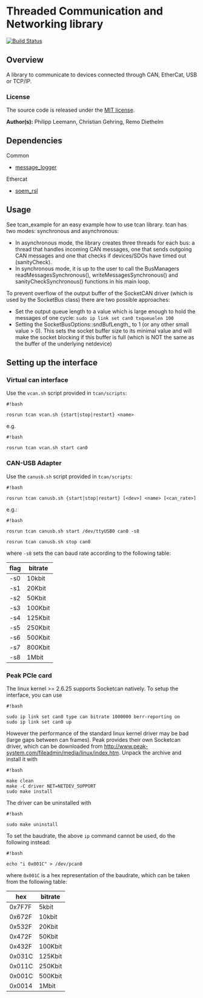 # Threaded Communication and Networking library #

[![Build Status](https://ci.leggedrobotics.com/buildStatus/icon?job=bitbucket_leggedrobotics/tcan/master)](https://ci.leggedrobotics.com/job/bitbucket_leggedrobotics/job/tcan/job/master/)

## Overview

A library to communicate to devices connected through CAN, EtherCat, USB or TCP/IP.

### License
The source code is released under the [MIT license](LICENSE).

**Author(s):** Philipp Leemann, Christian Gehring, Remo Diethelm

## Dependencies

Common

- [message_logger](https://github.com/leggedrobotics/message_logger)

Ethercat

- [soem_rsl](https://github.com/leggedrobotics/soem_interface)


## Usage

See tcan_example for an easy example how to use tcan library. tcan has two modes: synchronous and asynchronous:

- In asynchronous mode, the library creates three threads for each bus: a thread that handles incoming CAN messages, one that sends outgoing CAN messages and one that checks if devices/SDOs have timed out (sanityCheck).
- In synchronous mode, it is up to the user to call the BusManagers readMessagesSynchronous(), writeMessagesSynchronous() and sanityCheckSynchronous() functions in his main loop.


To prevent overflow of the output buffer of the SocketCAN driver (which is used by the SocketBus class) there are two possible approaches:

- Set the output queue length to a value which is large enough to hold the messages of one cycle:
    ```sudo ip link set can0 txqueuelen 100```
- Setting the SocketBusOptions::sndBufLength_ to 1 (or any other small value > 0). This sets the socket buffer size to its minimal value and will make the socket blocking if this buffer is full (which is NOT the same as the buffer of the underlying netdevice)

## Setting up the interface

### Virtual can interface

Use the ```vcan.sh``` script provided in ```tcan/scripts```:

```
#!bash

rosrun tcan vcan.sh {start|stop|restart} <name>
```
e.g.


```
#!bash

rosrun tcan vcan.sh start can0
```

### CAN-USB Adapter

Use the ```canusb.sh``` script provided in ```tcan/scripts```:

```
#!bash

rosrun tcan canusb.sh {start|stop|restart} [<dev>] <name> [<can_rate>]
```
e.g.:
```
#!bash

rosrun tcan canusb.sh start /dev/ttyUSB0 can0 -s8

rosrun tcan canusb.sh stop can0
```
where ```-s8``` sets the can baud rate according to the following table:


| flag | bitrate |
|---|---|
| -s0 | 10kbit |
| -s1 | 20Kbit |
| -s2 | 50Kbit |
| -s3 | 100Kbit |
| -s4 | 125Kbit |
| -s5 | 250Kbit |
| -s6 | 500Kbit |
| -s7 | 800Kbit |
| -s8 | 1Mbit |



### Peak PCIe card

The linux kernel >= 2.6.25 supports Socketcan natively. To setup the interface, you can use


```
#!bash

sudo ip link set can0 type can bitrate 1000000 berr-reporting on
sudo ip link set can0 up
```

However the performance of the standard linux kernel driver may be bad (large gaps between can frames). Peak provides their own Socketcan driver, which can be downloaded from http://www.peak-system.com/fileadmin/media/linux/index.htm. Unpack the archive and install it with


```
#!bash

make clean
make -C driver NET=NETDEV_SUPPORT
sudo make install
```

The driver can be uninstalled with

```
#!bash

sudo make uninstall
```

To set the baudrate, the above ```ip``` command cannot be used, do the following instead:

```
#!bash

echo "i 0x001C" > /dev/pcan0
```

where ```0x001C``` is a hex representation of the baudrate, which can be taken from the following table:

| hex | bitrate |
|---|---|
| 0x7F7F | 5kbit |
| 0x672F | 10kbit |
| 0x532F | 20Kbit |
| 0x472F | 50Kbit |
| 0x432F | 100Kbit |
| 0x031C | 125Kbit |
| 0x011C | 250Kbit |
| 0x001C | 500Kbit |
| 0x0014 | 1Mbit |